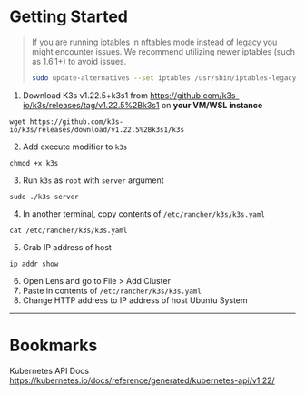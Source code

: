 # Getting Started

> If you are running iptables in nftables mode instead of legacy you might encounter issues. We recommend utilizing newer iptables (such as 1.6.1+) to avoid issues.
> ```bash
> sudo update-alternatives --set iptables /usr/sbin/iptables-legacy
> ```

1. Download K3s v1.22.5+k3s1 from https://github.com/k3s-io/k3s/releases/tag/v1.22.5%2Bk3s1 on **your VM/WSL instance**
```shell
wget https://github.com/k3s-io/k3s/releases/download/v1.22.5%2Bk3s1/k3s
```
2. Add execute modifier to `k3s`
```shell
chmod +x k3s
```
3. Run `k3s` as `root` with `server` argument
```shell
sudo ./k3s server
```
4. In another terminal, copy contents of `/etc/rancher/k3s/k3s.yaml`
```shell
cat /etc/rancher/k3s/k3s.yaml
```
5. Grab IP address of host
```shell
ip addr show
```
6. Open Lens and go to File > Add Cluster
7. Paste in contents of `/etc/rancher/k3s/k3s.yaml`
8. Change HTTP address to IP address of host Ubuntu System
----
# Bookmarks
Kubernetes API Docs
https://kubernetes.io/docs/reference/generated/kubernetes-api/v1.22/
